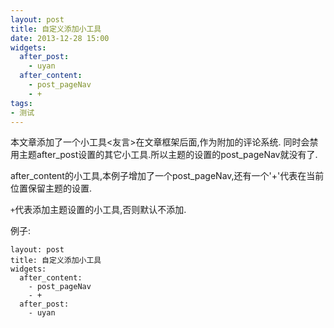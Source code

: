 ```yaml
---
layout: post
title: 自定义添加小工具
date: 2013-12-28 15:00
widgets:
  after_post:
    - uyan
  after_content:
    - post_pageNav
    - +
tags:
- 测试
---
```


本文章添加了一个小工具<友言>在文章框架后面,作为附加的评论系统.
同时会禁用主题after_post设置的其它小工具.所以主题的设置的post_pageNav就没有了.

after_content的小工具,本例子增加了一个post_pageNav,还有一个'+'代表在当前位置保留主题的设置.

`+`代表添加主题设置的小工具,否则默认不添加.

例子:
```
layout: post
title: 自定义添加小工具
widgets:
  after_content:
    - post_pageNav
    - +
  after_post:
    - uyan
```